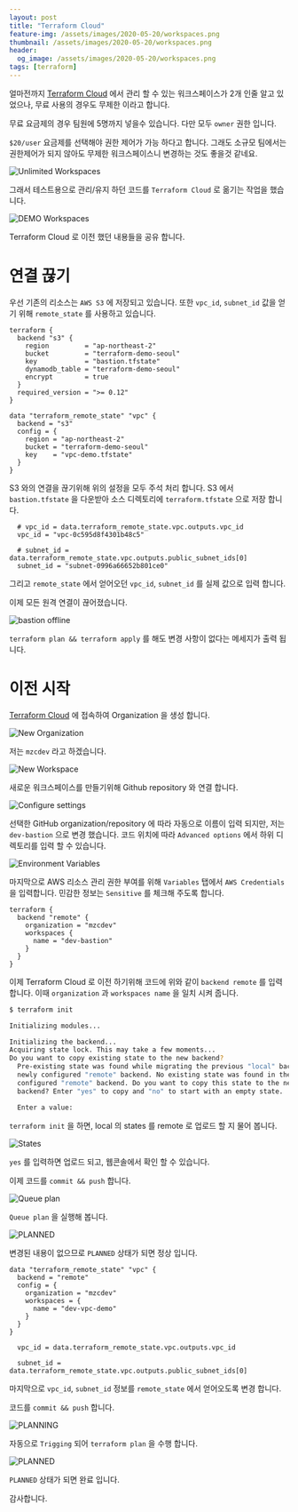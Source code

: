 ```yaml
---
layout: post
title: "Terraform Cloud"
feature-img: /assets/images/2020-05-20/workspaces.png
thumbnail: /assets/images/2020-05-20/workspaces.png
header:
  og_image: /assets/images/2020-05-20/workspaces.png
tags: [terraform]
---
```


얼마전까지 [Terraform Cloud](https://app.terraform.io/) 에서 관리 할 수 있는 워크스페이스가 2개 인줄 알고 있었으나, 무료 사용의 경우도 무제한 이라고 합니다.

무료 요금제의 경우 팀원에 5명까지 넣을수 있습니다. 다만 모두 `owner` 권한 입니다.

`$20/user` 요금제를 선택해야 권한 제어가 가능 하다고 합니다.
그래도 소규모 팀에서는 권한제어가 되지 않아도 무제한 워크스페이스니 변경하는 것도 좋을것 같네요.

![Unlimited Workspaces](/assets/images/2020-05-20/free.png)

그래서 테스트용으로 관리/유지 하던 코드를 `Terraform Cloud` 로 옮기는 작업을 했습니다.

![DEMO Workspaces](/assets/images/2020-05-20/workspaces.png)

Terraform Cloud 로 이전 했던 내용들을 공유 합니다.

# 연결 끊기

우선 기존의 리소스는 `AWS S3` 에 저장되고 있습니다.
또한 `vpc_id`, `subnet_id` 값을 얻기 위해 `remote_state` 를 사용하고 있습니다.

```hcl
terraform {
  backend "s3" {
    region         = "ap-northeast-2"
    bucket         = "terraform-demo-seoul"
    key            = "bastion.tfstate"
    dynamodb_table = "terraform-demo-seoul"
    encrypt        = true
  }
  required_version = ">= 0.12"
}

data "terraform_remote_state" "vpc" {
  backend = "s3"
  config = {
    region = "ap-northeast-2"
    bucket = "terraform-demo-seoul"
    key    = "vpc-demo.tfstate"
  }
}
```

S3 와의 연결을 끊기위해 위의 설정을 모두 주석 처리 합니다.
S3 에서 `bastion.tfstate` 을 다운받아 소스 디렉토리에 `terraform.tfstate` 으로 저장 합니다.

```hcl
  # vpc_id = data.terraform_remote_state.vpc.outputs.vpc_id
  vpc_id = "vpc-0c595d8f4301b48c5"

  # subnet_id = data.terraform_remote_state.vpc.outputs.public_subnet_ids[0]
  subnet_id = "subnet-0996a66652b801ce0"
```

그리고 `remote_state` 에서 얻어오던 `vpc_id`, `subnet_id` 를 실제 값으로 입력 합니다.

이제 모든 원격 연결이 끊어졌습니다.

![bastion offline](/assets/images/2020-05-20/bastion-offline.png)

`terraform plan && terraform apply` 를 해도 변경 사항이 없다는 메세지가 출력 됩니다.

# 이전 시작

[Terraform Cloud](https://app.terraform.io/) 에 접속하여 Organization 을 생성 합니다.

![New Organization](/assets/images/2020-05-20/new-organization.png)

저는 `mzcdev` 라고 하겠습니다.

![New Workspace](/assets/images/2020-05-20/new-workspace-01.png)

새로운 워크스페이스를 만들기위해 Github repository 와 연결 합니다.

![Configure settings](/assets/images/2020-05-20/new-workspace-02.png)

선택한 GitHub organization/repository 에 따라 자동으로 이름이 입력 되지만, 저는 `dev-bastion` 으로 변경 했습니다.
코드 위치에 따라 `Advanced options` 에서 하위 디렉토리를 입력 할 수 있습니다.

![Environment Variables](/assets/images/2020-05-20/new-workspace-03.png)

마지막으로 AWS 리소스 관리 권한 부여를 위해 `Variables` 탭에서 `AWS Credentials` 을 입력합니다. 민감한 정보는 `Sensitive` 를 체크해 주도록 합니다.

```hcl
terraform {
  backend "remote" {
    organization = "mzcdev"
    workspaces {
      name = "dev-bastion"
    }
  }
}
```

이제 Terraform Cloud 로 이전 하기위해 코드에 위와 같이 `backend remote` 를 입력 합니다.
이때 `organization` 과 `workspaces name` 을 일치 시켜 줍니다.

```bash
$ terraform init

Initializing modules...

Initializing the backend...
Acquiring state lock. This may take a few moments...
Do you want to copy existing state to the new backend?
  Pre-existing state was found while migrating the previous "local" backend to the
  newly configured "remote" backend. No existing state was found in the newly
  configured "remote" backend. Do you want to copy this state to the new "remote"
  backend? Enter "yes" to copy and "no" to start with an empty state.

  Enter a value:
```

`terraform init` 을 하면, local 의 states 를 remote 로 업로드 할 지 물어 봅니다.

![States](/assets/images/2020-05-20/new-workspace-04.png)

`yes` 를 입력하면 업로드 되고, 웹콘솔에서 확인 할 수 있습니다.

이제 코드를 `commit && push` 합니다.

![Queue plan](/assets/images/2020-05-20/queue-plan.png)

`Queue plan` 을 실행해 봅니다.

![PLANNED](/assets/images/2020-05-20/planned.png)

변경된 내용이 없으므로 `PLANNED` 상태가 되면 정상 입니다.

```hcl
data "terraform_remote_state" "vpc" {
  backend = "remote"
  config = {
    organization = "mzcdev"
    workspaces = {
      name = "dev-vpc-demo"
    }
  }
}
```

```hcl
  vpc_id = data.terraform_remote_state.vpc.outputs.vpc_id

  subnet_id = data.terraform_remote_state.vpc.outputs.public_subnet_ids[0]
```

마지막으로 `vpc_id`, `subnet_id` 정보를 `remote_state` 에서 얻어오도록 변경 합니다.

코드를 `commit && push` 합니다.

![PLANNING](/assets/images/2020-05-20/planning.png)

자동으로 `Trigging` 되어 `terraform plan` 을 수행 합니다.

![PLANNED](/assets/images/2020-05-20/done.png)

`PLANNED` 상태가 되면 완료 입니다.

감사합니다.
